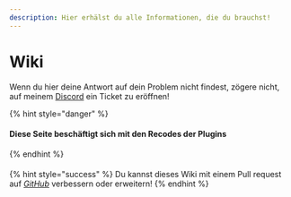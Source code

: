 ```yaml
---
description: Hier erhälst du alle Informationen, die du brauchst!
---
```


# Wiki

Wenn du hier deine Antwort auf dein Problem nicht findest, zögere nicht, auf meinem [Discord](https://discord.primeapi.de) ein Ticket zu eröffnen!

{% hint style="danger" %}
#### Diese Seite beschäftigt sich mit den Recodes der Plugins
{% endhint %}

####

{% hint style="success" %}
Du kannst dieses Wiki mit einem Pull request auf [_GitHub_](https://github.com/PrimeAPI/wiki) verbessern oder erweitern!
{% endhint %}
